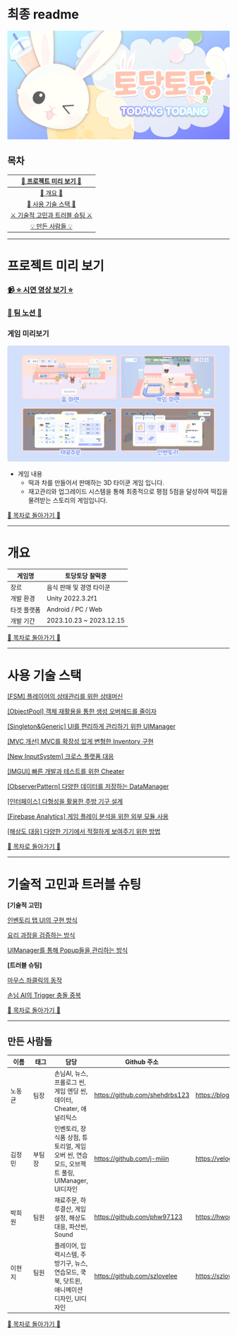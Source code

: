 # 최종 readme

![AppIconwide.png](Image/AppIconwide.png)

## 목차

| [📅 프로젝트 미리 보기 📅](#프로젝트-미리-보기) |
| :---: |
| [💼 개요 💼](#개요) |
| [📜 사용 기술 스택 📜](#사용-기술-스택) |
| [⚔️ 기술적 고민과 트러블 슈팅 ⚔️](#기술적-고민과-트러블-슈팅) |
| [💡 만든 사람들 💡](#만든-사람들) |

---

# 프로젝트 미리 보기

### [📹 ⭐ 시연 영상 보기 ⭐](https://www.youtube.com/watch?v=e9uwlPD9TDc)

### [🌈 팀 노션 🌈](https://www.notion.so/zl-4c1a665e36aa4a47b40d4a064666cc6d?pvs=21)

### 게임 미리보기

![게임 미리보기.png](Image/preview.png)

- 게임 내용
    - 떡과 차를 만들어서 판매하는 3D 타이쿤 게임 입니다.
    - 재고관리와 업그레이드 시스템을 통해 최종적으로 평점 5점을 달성하여 떡집을 물려받는 스토리의 게임입니다.

[📌 목차로 돌아가기 📌](#목차)

---

# 개요

| 게임명 | 토당토당 찰떡쿵 |
| --- | --- |
| 장르 | 음식 판매 및 경영 타이쿤 |
| 개발 환경 | Unity 2022.3.2f1 |
| 타겟 플랫폼 | Android / PC / Web |
| 개발 기간 | 2023.10.23 ~ 2023.12.15 |

[📌 목차로 돌아가기 📌](#목차)

---

# 사용 기술 스택

[[FSM] 플레이어의 상태관리를 위한 상태머신](/Detail/01.FSM/)

[[ObjectPool] 객체 재활용을 통한 생성 오버헤드를 줄이자](Detail/02.ObjectPool/)

[[Singleton&Generic] UI를 편리하게 관리하기 위한 UIManager](Detail/03.Singleton&Generic/)

[[MVC 개선] MVC를 확장성 있게 변형한 Inventory 구현](Detail/04.MVC/)

[[New InputSystem] 크로스 플랫폼 대응](Detail/05.New%20InputSystem/)

[[IMGUI] 빠른 개발과 테스트를 위한 Cheater](Detail/06.IMGUI/)

[[ObserverPattern] 다양한 데이터를 저장하는 DataManager](Detail/07.ObserverPattern/)

[[인터페이스] 다형성을 활용한 주방 기구 설계](Detail/08)

[[Firebase Analytics] 게임 플레이 분석을 위한 외부 모듈 사용](/Detail/09.FirebaseAnalytics)

[[해상도 대응] 다양한 기기에서 적절하게 보여주기 위한 방법](/Detail/10.ResolutionHanding)

[📌 목차로 돌아가기 📌](#목차)

---

# 기술적 고민과 트러블 슈팅

**[기술적 고민]**

[인벤토리 탭 UI의 구현 방식](/Detail/11.InventoryTab)

[요리 과정을 검증하는 방식](/Detail/12.CheckFoodMethod)

[UIManager를 통해 Popup들을 관리하는 방식 ](/Detail/13.UIManager)

**[트러블 슈팅]**

[마우스 좌클릭의 동작 ](/Detail/14.MouseAndButtonConflict)

[손님 AI의 Trigger 충돌 중복 ](/Detail/15.CustomerTriggerConflict)

[📌 목차로 돌아가기 📌](#목차)

---

## 만든 사람들

| 이름  | 태그  | 담당  | Github 주소  | 블로그 주소 |
| --- | --- | --- | --- | --- |
| 노동균 | 팀장 | 손님AI, 뉴스, 프롤로그 씬, 게임 엔딩 씬, 데이터, Cheater, 애널리틱스  | https://github.com/shehdrbs123 | https://blog.naver.com/shehdrbs123 |
| 김정민 | 부팀장 | 인벤토리, 장식품 상점, 튜토리얼, 게임 오버 씬, 연습모드, 오브젝트 풀링, UIManager, UI디자인 | https://github.com/j-miiin | https://velog.io/@lazypotato |
| 박희원  | 팀원 | 재료주문, 하루결산, 게임설정, 해상도대응, 파산씬, Sound | https://github.com/phw97123 | https://hwon-note.tistory.com/ |
| 이현지 &nbsp;&nbsp;&nbsp;&nbsp;&nbsp;&nbsp;&nbsp;&nbsp;&nbsp;&nbsp; | 팀원 &nbsp;&nbsp;&nbsp;&nbsp;&nbsp;&nbsp;&nbsp;&nbsp;&nbsp;  | 플레이어, 입력시스템, 주방기구, 뉴스, 연습모드, 쿡북, 닷트윈, 애니메이션 디자인, UI디자인 &nbsp;&nbsp;&nbsp;&nbsp;&nbsp;&nbsp;&nbsp;&nbsp; | https://github.com/szlovelee | https://szloveleesz.tistory.com/ |

[📌 목차로 돌아가기 📌](#목차)

